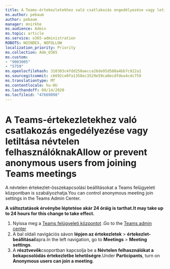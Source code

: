 ```yaml
---
title: A Teams-értekezletekhez való csatlakozás engedélyezése vagy letiltása névtelen felhasználóknak
ms.author: pebaum
author: pebaum
manager: mnirkhe
ms.audience: Admin
ms.topic: article
ms.service: o365-administration
ROBOTS: NOINDEX, NOFOLLOW
localization_priority: Priority
ms.collection: Adm_O365
ms.custom:
- "9003005"
- "5759"
ms.openlocfilehash: 310303c4fdd250aecca26de95d508a4bb7c922a1
ms.sourcegitcommit: c6692ce0fa1358ec3529e59ca0ecdfdea4cdc759
ms.translationtype: MT
ms.contentlocale: hu-HU
ms.lasthandoff: 09/14/2020
ms.locfileid: "47669898"
---
```

# <a name="allow-or-prevent-anonymous-users-from-joining-teams-meetings"></a><span data-ttu-id="ad042-102">A Teams-értekezletekhez való csatlakozás engedélyezése vagy letiltása névtelen felhasználóknak</span><span class="sxs-lookup"><span data-stu-id="ad042-102">Allow or prevent anonymous users from joining Teams meetings</span></span>

<span data-ttu-id="ad042-103">A névtelen értekezlet-összekapcsolási beállításokat a Teams felügyeleti központban is szabályozhatja.</span><span class="sxs-lookup"><span data-stu-id="ad042-103">You can control anonymous meeting join settings in the Teams Admin Center.</span></span>

<span data-ttu-id="ad042-104">**A változtatások érvénybe léptetése akár 24 óráig is tarthat.**</span><span class="sxs-lookup"><span data-stu-id="ad042-104">**It may take up to 24 hours for this change to take effect.**</span></span>

1.  <span data-ttu-id="ad042-105">Nyissa meg a [Teams felügyeleti központot](https://admin.teams.microsoft.com) .</span><span class="sxs-lookup"><span data-stu-id="ad042-105">Go to the [Teams admin center](https://admin.teams.microsoft.com)</span></span>
2.  <span data-ttu-id="ad042-106">A bal oldali navigációs sávon **lépjen az értekezletek**   >   **értekezlet-beállításai**lapra.</span><span class="sxs-lookup"><span data-stu-id="ad042-106">In the left navigation, go to  **Meetings**  >  **Meeting settings**.</span></span>
3.  <span data-ttu-id="ad042-107">A  **résztvevők**csoportban kapcsolja be a  **Névtelen felhasználókat a bekapcsolódás értekezletbe lehetőségre**.</span><span class="sxs-lookup"><span data-stu-id="ad042-107">Under  **Participants**, turn on  **Anonymous users can join a meeting**.</span></span>